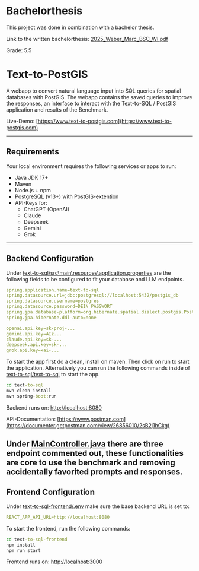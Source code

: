 # Bachelorthesis

This project was done in combination with a bachelor thesis.

Link to the written bachelorthesis: [2025_Weber_Marc_BSC_WI.pdf](2025_Weber_Marc_BSC_WI.pdf)

Grade: 5.5

# Text-to-PostGIS

A webapp to convert natural language input into SQL queries for spatial databases with PostGIS. The webapp contains the saved queries to improve the responses, an interface to interact with the Text-to-SQL / PostGIS application and results of the Benchmark.

Live-Demo: [https://www.text-to-postgis.com](https://www.text-to-postgis.com)

---

## Requirements

Your local environment requires the following services or apps to run:

- Java JDK 17+
- Maven
- Node.js + npm
- PostgreSQL (v13+) with PostGIS-extention
- API-Keys for:
  - ChatGPT (OpenAI)
  - Claude
  - Deepseek
  - Gemini
  - Grok

---

## Backend Configuration

Under [text-to-sql\src\main\resources\application.properties](text-to-sql\src\main\resources\application.properties) are the following fields to be configured to fit your database and LLM endpoints.
```yaml
spring.application.name=text-to-sql
spring.datasource.url=jdbc:postgresql://localhost:5432/postgis_db
spring.datasource.username=postgres
spring.datasource.password=DEIN_PASSWORT
spring.jpa.database-platform=org.hibernate.spatial.dialect.postgis.PostgisPG95Dialect
spring.jpa.hibernate.ddl-auto=none

openai.api.key=sk-proj-...
gemini.api.key=AIz...
claude.api.key=sk-...
deepseek.api.key=sk-...
grok.api.key=xai-...
```

To start the app first do a clean, install on maven. Then click on run to start the application. Alternatively you can run the following commands inside of [text-to-sql/text-to-sql](text-to-sql/text-to-sql) to start the app.
```cmd
cd text-to-sql
mvn clean install
mvn spring-boot:run
```

Backend runs on: [http://localhost:8080](http://localhost:8080)

API-Documentation: [https://www.postman.com](https://documenter.getpostman.com/view/26856010/2sB2j1hCkg)

Under [MainController.java](text-to-sql\src\main\java\ch\zhaw\text_to_sql\controller\MainController.java) there are three endpoint commented out, these functionalities are core to use the benchmark and removing accidentally favorited prompts and responses.
---

## Frontend Configuration

Under [text-to-sql-frontend/.env](text-to-sql-frontend/.env) make sure the base backend URL is set to: 
```yaml
REACT_APP_API_URL=http://localhost:8080
```

To start the frontend, run the following commands:
```cmd
cd text-to-sql-frontend
npm install
npm run start
```

Frontend runs on: [http://localhost:3000](http://localhost:3000)